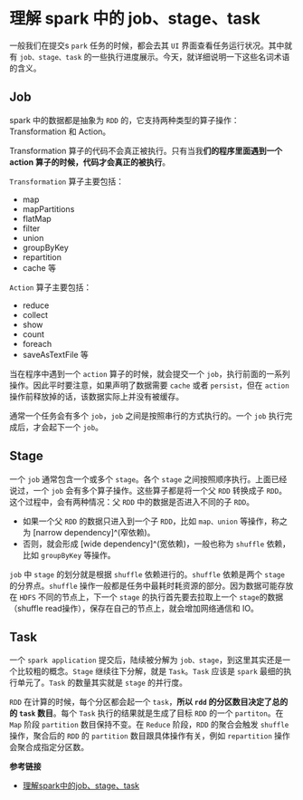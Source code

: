 # 理解 spark 中的 job、stage、task


一般我们在提交s `park` 任务的时候，都会去其 `UI` 界面查看任务运行状况。其中就有 `job、stage、task` 的一些执行进度展示。今天，就详细说明一下这些名词术语的含义。
<!--more-->

## Job

spark 中的数据都是抽象为 `RDD` 的，它支持两种类型的算子操作：Transformation 和 Action。

Transformation 算子的代码不会真正被执行。只有当我**们的程序里面遇到一个 action 算子的时候，代码才会真正的被执行**。

`Transformation` 算子主要包括：

- map
- mapPartitions
- flatMap
- filter
- union
- groupByKey
- repartition
- cache 等

`Action` 算子主要包括：

- reduce
- collect
- show
- count
- foreach
- saveAsTextFile 等

当在程序中遇到一个 `action` 算子的时候，就会提交一个 `job`，执行前面的一系列操作。因此平时要注意，如果声明了数据需要 `cache` 或者 `persist`，但在 `action` 操作前释放掉的话，该数据实际上并没有被缓存。

通常一个任务会有多个 `job`，`job` 之间是按照串行的方式执行的。一个 `job` 执行完成后，才会起下一个 `job`。

## Stage

一个 `job` 通常包含一个或多个 `stage`。各个 `stage` 之间按照顺序执行。上面已经说过，一个 `job` 会有多个算子操作。这些算子都是将一个父 `RDD` 转换成子 `RDD`。这个过程中，会有两种情况：父 `RDD` 中的数据是否进入不同的子 `RDD`。

- 如果一个父 `RDD` 的数据只进入到一个子 `RDD`，比如 `map、union` 等操作，称之为 [narrow dependency]^(窄依赖)。
- 否则，就会形成 [wide dependency]^(宽依赖)，一般也称为 `shuffle` 依赖，比如 `groupByKey` 等操作。

`job` 中 `stage` 的划分就是根据 `shuffle` 依赖进行的。`shuffle` 依赖是两个 `stage` 的分界点。`shuffle` 操作一般都是任务中最耗时耗资源的部分。因为数据可能存放在 `HDFS` 不同的节点上，下一个 `stage` 的执行首先要去拉取上一个 `stage`的数据（shuffle read操作），保存在自己的节点上，就会增加网络通信和 IO。

## Task

一个 `spark application` 提交后，陆续被分解为 `job、stage`，到这里其实还是一个比较粗的概念。`Stage` 继续往下分解，就是 `Task`。`Task` 应该是 `spark` 最细的执行单元了。`Task` 的数量其实就是 `stage` 的并行度。

`RDD` 在计算的时候，每个分区都会起一个 `task`，**所以 `rdd` 的分区数目决定了总的的 `task` 数目**。每个 `Task` 执行的结果就是生成了目标 `RDD` 的一个 `partiton`。在 `Map` 阶段 `partition` 数目保持不变。在 `Reduce` 阶段，`RDD` 的聚合会触发 `shuffle` 操作，聚合后的 `RDD` 的 `partition` 数目跟具体操作有关，例如 `repartition` 操作会聚合成指定分区数。

**参考链接**

- [理解spark中的job、stage、task](https://blog.csdn.net/a772304419/article/details/117754951)

